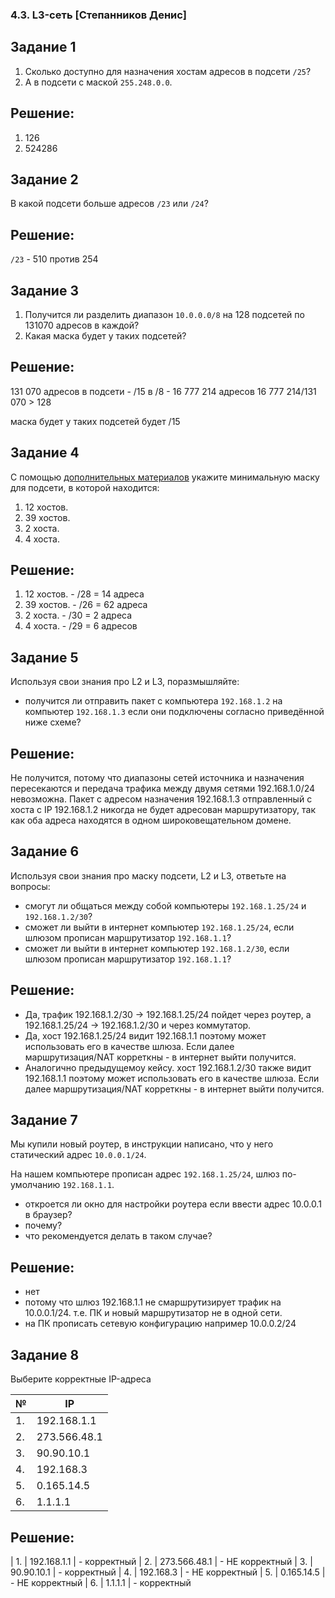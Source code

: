 ### 4.3. L3-сеть [Степанников Денис]
## Задание 1
1. Сколько доступно для назначения хостам адресов в подсети `/25`?
2. А в подсети с маской `255.248.0.0`. 

## Решение:
1. 126
2. 524286


## Задание 2
В какой подсети больше адресов `/23` или `/24`?


## Решение:
`/23` - 510 против 254


## Задание 3
1. Получится ли разделить диапазон `10.0.0.0/8` на 128 подсетей по 131070 адресов в каждой?
2. Какая маска будет у таких подсетей?


## Решение:
131 070 адресов в подсети - /15
в /8 - 16 777 214 адресов
16 777 214/131 070 > 128

маска будет у таких подсетей будет /15


## Задание 4
С помощью [дополнительных материалов](https://habr.com/ru/post/314484/) укажите минимальную маску для подсети, в которой находится:

1. 12 хостов. 
2. 39 хостов.
3. 2 хоста.
4. 4 хоста.


## Решение:
1. 12 хостов. - /28	=	14	адреса
2. 39 хостов. - /26	=	62 адреса
3. 2 хоста. - /30	=	2 адреса
4. 4 хоста. - /29	=	6 адресов


## Задание 5
Используя свои знания про L2 и L3, поразмышляйте:

 - получится ли отправить пакет с компьютера `192.168.1.2` на компьютер `192.168.1.3` если они подключены согласно приведённой ниже схеме?


## Решение:
Не получится, потому что диапазоны сетей источника и назначения пересекаются и передача трафика между двумя сетями 192.168.1.0/24 невозможна. Пакет с адресом назначения 192.168.1.3 отправленный с хоста с IP 192.168.1.2 никогда не будет адресован маршрутизатору, так как оба адреса находятся в одном широковещательном домене.


## Задание 6
Используя свои знания про маску подсети, L2 и L3, ответьте на вопросы:

- смогут ли общаться между собой компьютеры `192.168.1.25/24` и `192.168.1.2/30`?
- сможет ли выйти в интернет компьютер `192.168.1.25/24`, если шлюзом прописан маршрутизатор `192.168.1.1`?
- сможет ли выйти в интернет компьютер `192.168.1.2/30`, если шлюзом прописан маршрутизатор `192.168.1.1`?

## Решение:
-	Да, трафик 192.168.1.2/30 -> 192.168.1.25/24 пойдет через роутер, а 192.168.1.25/24 -> 192.168.1.2/30 и через коммутатор. 
-	Да, хост 192.168.1.25/24 видит 192.168.1.1 поэтому может использовать его в качестве шлюза. Если далее маршрутизация/NAT корреткны - в интернет выйти получится.
-	Аналогично предыдущемоу кейсу. хост 192.168.1.2/30 также видит 192.168.1.1 поэтому может использовать его в качестве шлюза. Если далее маршрутизация/NAT корреткны - в интернет выйти получится.

## Задание 7
Мы купили новый роутер, в инструкции написано, что у него статический адрес `10.0.0.1/24`.

На нашем компьютере прописан адрес `192.168.1.25/24`, шлюз по-умолчанию `192.168.1.1`.

- откроется ли окно для настройки роутера если ввести адрес 10.0.0.1 в браузер?
- почему?
- что рекомендуется делать в таком случае?

## Решение:
- нет
- потому что шлюз 192.168.1.1 не смаршрутизирует трафик на 10.0.0.1/24. т.е. ПК и новый маршрутизатор не в одной сети.
- на ПК прописать сетевую конфигурацию например 10.0.0.2/24


## Задание 8
Выберите корректные IP-адреса

| № | IP |
| -------- | -------- |
| 1. | 192.168.1.1 |
| 2. | 273.566.48.1 |
| 3. | 90.90.10.1 |
| 4. | 192.168.3 |
| 5. | 0.165.14.5 |
| 6. | 1.1.1.1 |


## Решение:
| 1. | 192.168.1.1 |	-	корректный
| 2. | 273.566.48.1 |	-	НЕ корректный
| 3. | 90.90.10.1 |		-	корректный
| 4. | 192.168.3 |		-	НЕ корректный
| 5. | 0.165.14.5 |		-	НЕ корректный
| 6. | 1.1.1.1 |		-	корректный